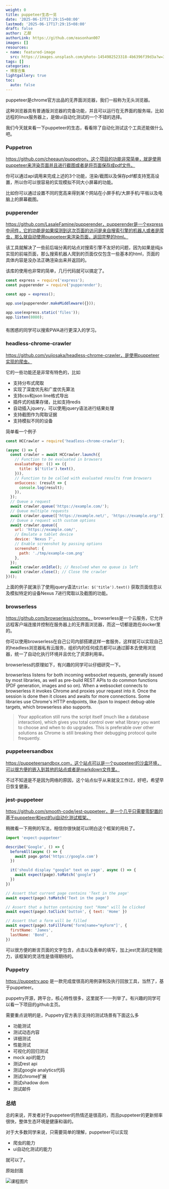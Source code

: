```yaml
---
weight: 0
title: puppeteer生态一览
date: '2025-06-17T17:29:15+08:00'
lastmod: '2025-06-17T17:29:15+08:00'
draft: false
author: 乙醇
authorLink: https://github.com/easonhan007
images: []
resources:
- name: featured-image
  src: https://images.unsplash.com/photo-1454982523318-4b6396f39d3a?w=300
tags: []
categories:
- 博客合集
lightgallery: true
toc:
  auto: false
---
```




puppeteer是chrome官方出品的无界面浏览器，我们一般称为无头浏览器。

这种浏览器具有普通版浏览器的完备功能，并且可以运行在无界面的服务端，比如远程的linux服务器上，是做ui自动化测试的一个不错的选择。

我们今天就来看一下puppeteer的生态，看看除了自动化测试这个工具还能做什么吧。

### Puppetron

https://github.com/cheeaun/puppetron，这个项目的功能非常简单，就是使用puppeteer来渲染页面并且进行截图或者是将页面保存成pdf文件。

你可以通过api调用来完成上述的3个功能，渲染/截图以及保存pdf都支持宽高设置，所以你可以很容易的实现模拟不同大小屏幕的功能。

比如你可以通过设置不同的宽高来得到某个网站在小屏手机/大屏手机/平板以及电脑上的屏幕截图。

### pupperender

https://github.com/LasaleFamine/pupperender，pupperender是一个express中间件，它的功能是如果探测到这次页面的访问是来自搜索引擎的机器人或者是爬虫，那么就自动使用puppeteer来渲染页面，返回完整的html。

该工具就解决了一些前后端分离的站点对搜索引擎不友好的问题，因为如果是纯js实现的前端页面，那么搜索机器人爬到的页面仅仅包含一些基本的html，页面的具体内容是没办法正确渲染出来并返回的。

该库的使用也非常的简单，几行代码就可以搞定了。


```javascript
const express = require('express');
const pupperender = require('pupperender');

const app = express();

app.use(pupperender.makeMiddleware({}));

app.use(express.static('files'));
app.listen(8080);

```

###

有困惑的同学可以搜索PWA进行更深入的学习。

### headless-chrome-crawler

https://github.com/yujiosaka/headless-chrome-crawler，是使用puppeteer实现的爬虫。

 它的一些功能还是非常有特色的，比如

 * 支持分布式爬取
 * 实现了深度优先和广度优先算法
 * 支持csv和json line格式导出
 * 插件式的结果存储，比如支持redis
 * 自动插入jquery，可以使用jquery语法进行结果处理
 * 支持截图作为爬取证据
 * 支持模拟不同的设备

 简单看一个例子

 ```javascript
 const HCCrawler = require('headless-chrome-crawler');

 (async () => {
   const crawler = await HCCrawler.launch({
     // Function to be evaluated in browsers
     evaluatePage: (() => ({
       title: $('title').text(),
     })),
     // Function to be called with evaluated results from browsers
     onSuccess: (result => {
       console.log(result);
     }),
   });
   // Queue a request
   await crawler.queue('https://example.com/');
   // Queue multiple requests
   await crawler.queue(['https://example.net/', 'https://example.org/']);
   // Queue a request with custom options
   await crawler.queue({
     url: 'https://example.com/',
     // Emulate a tablet device
     device: 'Nexus 7',
     // Enable screenshot by passing options
     screenshot: {
       path: './tmp/example-com.png'
     },
   });
   await crawler.onIdle(); // Resolved when no queue is left
   await crawler.close(); // Close the crawler
 })();

 ```

上面的例子就演示了使用jquery语法```title: $('title').text()``` 获取页面信息以及模拟特定的设备Nexus 7进行爬取以及截图的功能。


### browserless

https://github.com/browserless/chrome。 browserless是一个云服务，它允许远程客户端连接并控制在服务器上的无界面浏览器，而这一切都是跑在docker里的。

你可以使用browserless在自己公司内部搭建这样一套服务，这样就可以实现自己的headless浏览器私有云服务，组织内的任何成员都可以通过脚本去使用浏览器，统一了自动化执行环境并且优化了资源利用率。

browserless的原理如下，有兴趣的同学可以仔细研究一下。

>
browserless listens for both incoming websocket requests, generally issued by most libraries, as well as pre-build REST APIs to do common functions (PDF generation, images and so on). When a websocket connects to browserless it invokes Chrome and proxies your request into it. Once the session is done then it closes and awaits for more connections. Some libraries use Chrome's HTTP endpoints, like /json to inspect debug-able targets, which browserless also supports.

> Your application still runs the script itself (much like a database interaction), which gives you total control over what library you want to choose and when to do upgrades. This is preferable over other solutions as Chrome is still breaking their debugging protocol quite frequently.


### puppeteersandbox

https://puppeteersandbox.com，这个站点可以是一个puppeteer的沙盒环境，可以很方便的嵌入到其他的站点或者是markdown文件里。

不过不知道是不是因为网络的原因，这个站点似乎从来就没工作过，好吧，希望早日恢复健康。

### jest-puppeteer

https://github.com/smooth-code/jest-puppeteer，是一个几乎只需要零配置的基于puppeteer和jest的ui自动化测试框架。

稍微看一下用例的写法，相信你很快就可以明白这个框架的用处了。

```javascript
import 'expect-puppeteer'

describe('Google', () => {
  beforeAll(async () => {
    await page.goto('https://google.com')
  })

  it('should display "google" text on page', async () => {
    await expect(page).toMatch('google')
  })
})

// Assert that current page contains 'Text in the page'
await expect(page).toMatch('Text in the page')

// Assert that a button containing text "Home" will be clicked
await expect(page).toClick('button', { text: 'Home' })

// Assert that a form will be filled
await expect(page).toFillForm('form[name="myForm"]', {
  firstName: 'James',
  lastName: 'Bond',
})
```

可以很方便的断言页面的文字包含，点击以及表单的填写，加上jest灵活的定制能力，该框架的灵活性是值得期待的。

### Puppetry

https://puppetry.app 是一款完成度很高的用例录制及执行回放工具，当然了，基于puppeteer。

puppetry开源，跨平台，核心特性很多，这里就不一一列举了。有兴趣的同学可以看一下项目的github主页。

需要重点说明的是，Puppetry官方表示支持的测试场景有下面这么多

* 功能测试
* 测试动态内容
* 详细测试
* 性能测试
* 可视化的回归测试
* mock api的能力
* 测试rest api
* 测试google analytics代码
* 测试chrome扩展
* 测试shadow dom
* 测试邮件

### 总结

总的来说，开发者对于puppeteer的热情还是很高的，而且puppeteer的更新频率很快，整体生态环境是健康和谐的。

对于大多数同学来说，只需要简单的理解，puppeteer可以实现

* 爬虫的能力
* ui自动化测试的能力

就可以了。




原始封面

![课程图片](https://images.unsplash.com/photo-1454982523318-4b6396f39d3a?w=300)

